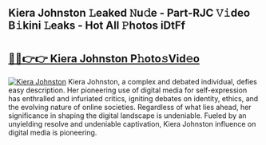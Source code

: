 ## Kiera Johnston 𝙻eaked 𝙽u𝚍e - Part-RJC 𝚅𝚒deo B𝚒kini 𝙻eaks - Hot All 𝙿hotos iDtFf

# <h2><a href="http://ld61bb7.urlbe.top/?page=Kiera+Johnston">🔗🔗👉👉 Kiera Johnston P𝚑oto𝚜Vid𝚎o</a></h2>

[![Kiera Johnston](https://i.imgur.com/eBuTRDB.gif)](http://ld61bb7.urlbe.top/?page=Kiera+Johnston)
Kiera Johnston, a complex and debated individual, defies easy description. Her pioneering use of digital media for self-expression has enthralled and infuriated critics, igniting debates on identity, ethics, and the evolving nature of online societies. Regardless of what lies ahead, her significance in shaping the digital landscape is undeniable. Fueled by an unyielding resolve and undeniable captivation, Kiera Johnston influence on digital media is pioneering.
